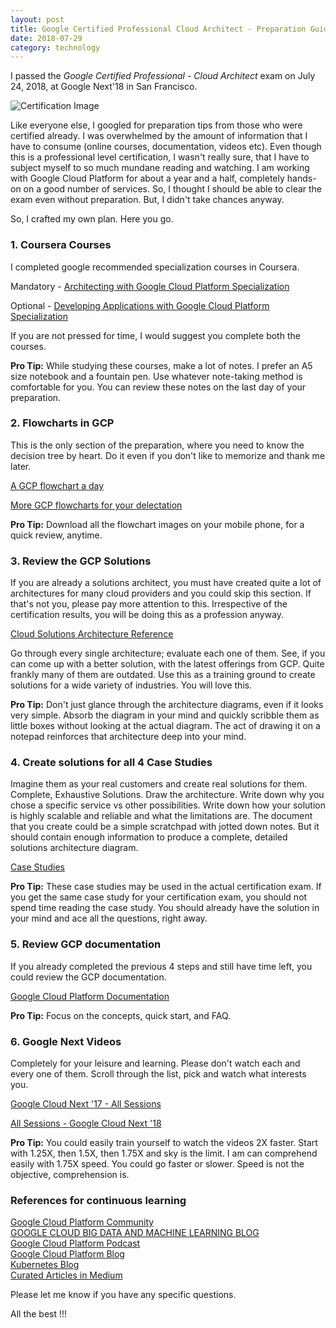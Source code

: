 ```yaml
---
layout: post
title: Google Certified Professional Cloud Architect - Preparation Guide
date: 2018-07-29
category: technology
---
```

I passed the *Google Certified Professional - Cloud Architect* exam on July 24, 2018, at Google Next'18 in San Francisco.

![Certification Image](https://api.accredible.com/v1/frontend/credential_website_embed_image/certificate/11761237?key=c2340e5fb67bd9183b3a6629c1a0b8209e896f9460c7b2739c3a5171daa17675)
  
Like everyone else, I googled for preparation tips from those who were certified already. I was overwhelmed by the amount of information that I have to consume (online courses, documentation, videos etc). Even though this is a professional level certification, I wasn't really sure, that I have to subject myself to so much mundane reading and watching. I am working with Google Cloud Platform for about a year and a half, completely hands-on on a good number of services. So, I thought I should be able to clear the exam even without preparation. But, I didn't take chances anyway.

So, I crafted my own plan. Here you go.

### 1. Coursera Courses
I completed google recommended specialization courses in Coursera.

Mandatory - [Architecting with Google Cloud Platform Specialization](https://www.coursera.org/specializations/gcp-architecture)

Optional - [Developing Applications with Google Cloud Platform Specialization](https://www.coursera.org/specializations/developing-apps-gcp)

If you are not pressed for time, I would suggest you complete both the courses. 

**Pro Tip:** While studying these courses, make a lot of notes. I prefer an A5 size notebook and a fountain pen. Use whatever note-taking method is comfortable for you. You can review these notes on the last day of your preparation. 

### 2. Flowcharts in GCP
This is the only section of the preparation, where you need to know the decision tree by heart. Do it even if you don't like to memorize and thank me later. 

[A GCP flowchart a day](https://medium.com/google-cloud/a-gcp-flowchart-a-day-2d57cc109401)

[More GCP flowcharts for your delectation](https://medium.com/@grapesfrog/more-gcp-flowcharts-for-your-delectation-36b63ebb72ce)

**Pro Tip:** Download all the flowchart images on your mobile phone, for a quick review, anytime.

### 3. Review the GCP Solutions
If you are already a solutions architect, you must have created quite a lot of architectures for many cloud providers and you could skip this section. If that's not you, please pay more attention to this. Irrespective of the certification results, you will be doing this as a profession anyway.

[Cloud Solutions Architecture Reference](http://gcp.solutions/)

Go through every single architecture; evaluate each one of them. See, if you can come up with a better solution, with the latest offerings from GCP. Quite frankly many of them are outdated. Use this as a training ground to create solutions for a wide variety of industries. You will love this.

**Pro Tip:** Don't just glance through the architecture diagrams, even if it looks very simple. Absorb the diagram in your mind and quickly scribble them as little boxes without looking at the actual diagram. The act of drawing it on a notepad reinforces that architecture deep into your mind.

### 4. Create solutions for all 4  Case Studies

Imagine them as your real customers and create real solutions for them. Complete, Exhaustive Solutions. Draw the architecture. Write down why you chose a specific service vs other possibilities. Write down how your solution is highly scalable and reliable and what the limitations are. The document that you create could be a simple scratchpad with jotted down notes. But it should contain enough information to produce a complete, detailed solutions architecture diagram.

[Case Studies](https://cloud.google.com/certification/guides/cloud-architect/#sample-case-study)

**Pro Tip:** These case studies may be used in the actual certification exam. If you get the same case study for your certification exam, you should not spend time reading the case study. You should already have the solution in your mind and ace all the questions, right away.

### 5. Review GCP documentation
If you already completed the previous 4 steps and still have time left, you could review the GCP documentation. 

[Google Cloud Platform Documentation](https://cloud.google.com/docs/)

**Pro Tip:** Focus on the concepts, quick start, and FAQ.

### 6. Google Next Videos
Completely for your leisure and learning. Please don't watch each and every one of them. Scroll through the list, pick and watch what interests you. 

[Google Cloud Next '17 - All Sessions](https://www.youtube.com/playlist?list=PLIivdWyY5sqI8RuUibiH8sMb1ExIw0lAR)

[All Sessions - Google Cloud Next '18](https://www.youtube.com/playlist?list=PLBgogxgQVM9v0xG0QTFQ5PTbNrj8uGSS-)

**Pro Tip:** You could easily train yourself to watch the videos 2X faster. Start with 1.25X, then 1.5X, then 1.75X and sky is the limit. I am can comprehend easily with 1.75X speed. You could go faster or slower. Speed is not the objective, comprehension is.

### References for continuous learning
[Google Cloud Platform Community](https://cloud.google.com/community/)  
[GOOGLE CLOUD BIG DATA AND MACHINE LEARNING BLOG](https://cloud.google.com/blog/big-data/)  
[Google Cloud Platform Podcast](https://www.gcppodcast.com/about/)  
[Google Cloud Platform Blog](https://cloudplatform.googleblog.com/)   
[Kubernetes Blog](https://kubernetes.io/blog/)  
[Curated Articles in Medium](https://medium.com/google-cloud)  

Please let me know if you have any specific questions.

All the best !!!
